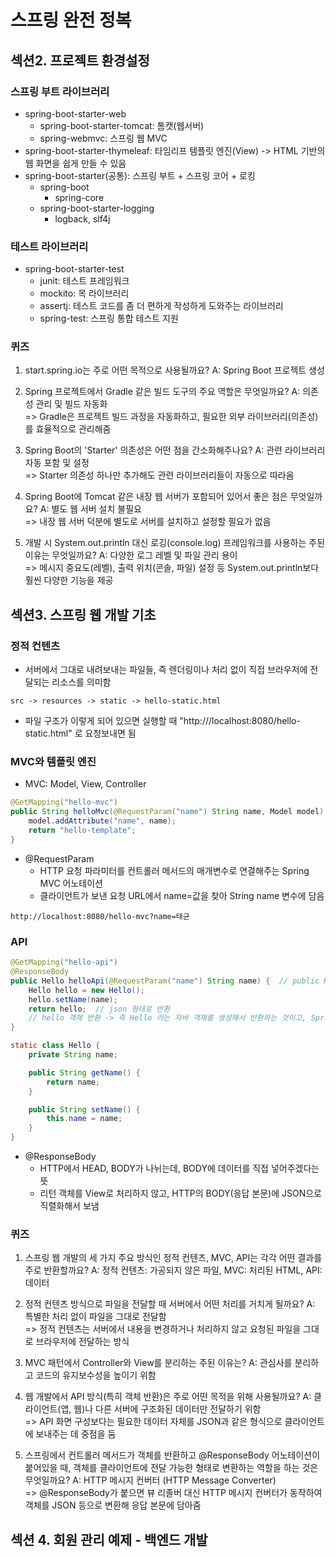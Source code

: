 # 스프링 완전 정복
## 섹션2. 프로젝트 환경설정
### 스프링 부트 라이브러리
- spring-boot-starter-web
    - spring-boot-starter-tomcat: 톰캣(웹서버)
    - spring-webmvc: 스프링 웹 MVC
- spring-boot-starter-thymeleaf: 타임리프 템플릿 엔진(View) -> HTML 기반의 웹 화면을 쉽게 만들 수 있음
- spring-boot-starter(공통): 스프링 부트 + 스프링 코어 + 로킹
    - spring-boot
        - spring-core
    - spring-boot-starter-logging
        - logback, slf4j

### 테스트 라이브러리
- spring-boot-starter-test
    - junit: 테스트 프레임워크
    - mockito: 목 라이브러리
    - assertj: 테스트 코드를 좀 더 편하게 작성하게 도와주는 라이브러리
    - spring-test: 스프링 통합 테스트 지원

### 퀴즈
1. start.spring.io는 주로 어떤 목적으로 사용될까요?
    A: Spring Boot 프로젝트 생성

2. Spring 프로젝트에서 Gradle 같은 빌드 도구의 주요 역할은 무엇일까요?
    A: 의존성 관리 및 빌드 자동화<br>
    => Gradle은 프로젝트 빌드 과정을 자동화하고, 필요한 외부 라이브러리(의존성)를 효율적으로 관리해줌

3. Spring Boot의 'Starter' 의존성은 어떤 점을 간소화해주나요?
    A: 관련 라이브러리 자동 포함 및 설정<br>
    => Starter 의존성 하나만 추가해도 관련 라이브러리들이 자동으로 따라옴

4. Spring Boot에 Tomcat 같은 내장 웹 서버가 포함되어 있어서 좋은 점은 무엇일까요?
    A: 별도 웹 서버 설치 불필요<br>
    => 내장 웹 서버 덕분에 별도로 서버를 설치하고 설정할 필요가 없음

5. 개발 시 System.out.println 대신 로깅(console.log) 프레임워크를 사용하는 주된 이유는 무엇일까요?
    A: 다양한 로그 레벨 및 파일 관리 용이<br>
    => 메시지 중요도(레벨), 출력 위치(콘솔, 파일) 설정 등 System.out.println보다 훨씬 다양한 기능을 제공

## 섹션3. 스프링 웹 개발 기초
### 정적 컨텐츠
- 서버에서 그대로 내려보내는 파일들, 즉 렌더링이나 처리 없이 직접 브라우저에 전달되는 리소스를 의미함
~~~
src -> resources -> static -> hello-static.html
~~~
- 파일 구조가 이렇게 되어 있으면 실행할 때 "http:///localhost:8080/hello-static.html" 로 요청보내면 됨

### MVC와 템플릿 엔진
- MVC: Model, View, Controller

~~~java
@GetMapping("hello-mvc")
public String helloMvc(@RequestParam("name") String name, Model model) {
    model.addAttribute("name", name);
    return "hello-template";
}
~~~

- @RequestParam
    - HTTP 요청 파라미터를 컨트롤러 메서드의 매개변수로 연결해주는 Spring MVC 어노테이션
    - 클라이언트가 보낸 요청 URL에서 name=값을 찾아 String name 변수에 담음
~~~
http://localhost:8080/hello-mvc?name=태균
~~~

### API
~~~java
@GetMapping("hello-api")
@ResponseBody
public Hello helloApi(@RequestParam("name") String name) {  // public Hello는 이 메서드의 리턴 타입을 의미함
    Hello hello = new Hello();
    hello.setName(name);
    return hello;  // json 형태로 반환
    // hello 객체 반환 -> 즉 Hello 라는 자바 객체를 생성해서 반환하는 것이고, Spring은 이 객체를 JSON으로 자동 변환해서 클라이언트에 응답
}

static class Hello {
    private String name;

    public String getName() {
        return name;
    }

    public String setName() {
        this.name = name;
    }
}

~~~

- @ResponseBody
    - HTTP에서 HEAD, BODY가 나뉘는데, BODY에 데이터를 직접 넣어주겠다는 뜻
    - 리턴 객체를 View로 처리하지 않고, HTTP의 BODY(응답 본문)에 JSON으로 직렬화해서 보냄

### 퀴즈
1. 스프링 웹 개발의 세 가지 주요 방식인 정적 컨텐츠, MVC, API는 각각 어떤 결과를 주로 반환할까요?
    A: 정적 컨텐츠: 가공되지 않은 파일, MVC: 처리된 HTML, API: 데이터

2. 정적 컨텐츠 방식으로 파일을 전달할 때 서버에서 어떤 처리를 거치게 될까요?
    A: 특별한 처리 없이 파일을 그대로 전달함<br>
    => 정적 컨텐츠는 서버에서 내용을 변경하거나 처리하지 않고 요청된 파일을 그대로 브라우저에 전달하는 방식

3. MVC 패턴에서 Controller와 View를 분리하는 주된 이유는?
    A: 관심사를 분리하고 코드의 유지보수성을 높이기 위함

4. 웹 개발에서 API 방식(특히 객체 반환)은 주로 어떤 목적을 위해 사용될까요?
    A: 클라이언트(앱, 웹)나 다른 서버에 구조화된 데이터만 전달하기 위함<br>
    => API 화면 구성보다는 필요한 데이터 자체를 JSON과 같은 형식으로 클라이언트에 보내주는 데 중점을 둠

5. 스프링에서 컨트롤러 메서드가 객체를 반환하고 @ResponseBody 어노테이션이 붙어있을 때, 객체를 클라이언트에 전달 가능한 형태로 변환하는 역할을 하는 것은 무엇일까요?
    A: HTTP 메시지 컨버터 (HTTP Message Converter)<br>
    => @ResponseBody가 붙으면 뷰 리졸버 대신 HTTP 메시지 컨버터가 동작하여 객체를 JSON 등으로 변환해 응답 본문에 담아줌

## 섹션 4. 회원 관리 예제 - 백엔드 개발
